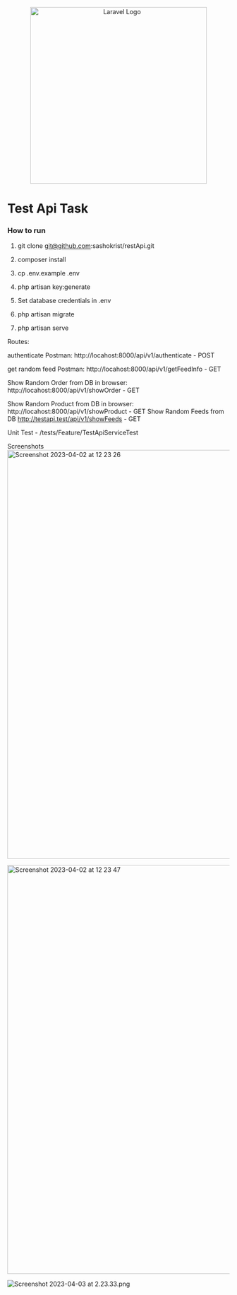 <p align="center"><a href="https://laravel.com" target="_blank"><img src="https://raw.githubusercontent.com/laravel/art/master/logo-lockup/5%20SVG/2%20CMYK/1%20Full%20Color/laravel-logolockup-cmyk-red.svg" width="400" alt="Laravel Logo"></a></p>

<h1>Test Api Task</h1>

<h3>How to run</h3>

1. git clone git@github.com:sashokrist/restApi.git

2. composer install

3. cp .env.example .env

4. php artisan key:generate

5. Set database credentials in .env

6. php artisan migrate

7. php artisan serve

<p>Routes:

authenticate Postman: http://locahost:8000/api/v1/authenticate - POST


get random feed Postman: http://locahost:8000/api/v1/getFeedInfo - GET


Show Random Order from DB in browser: http://locahost:8000/api/v1/showOrder - GET


Show Random Product from DB in browser: http://locahost:8000/api/v1/showProduct  - GET
Show Random Feeds from DB http://testapi.test/api/v1/showFeeds - GET

</p>

<p>Unit Test - /tests/Feature/TestApiServiceTest</p>

Screenshots
<img width="926" alt="Screenshot 2023-04-02 at 12 23 26" src="https://user-images.githubusercontent.com/11788009/229349210-ee9c7806-e585-4876-8f08-38b3a895b13b.png">

<img width="926" alt="Screenshot 2023-04-02 at 12 23 47" src="https://user-images.githubusercontent.com/11788009/229349215-c5c9c448-7083-41d9-9e4b-982792747113.png">


![Screenshot 2023-04-03 at 2.23.33.png](..%2FScreenshot%202023-04-03%20at%202.23.33.png)
